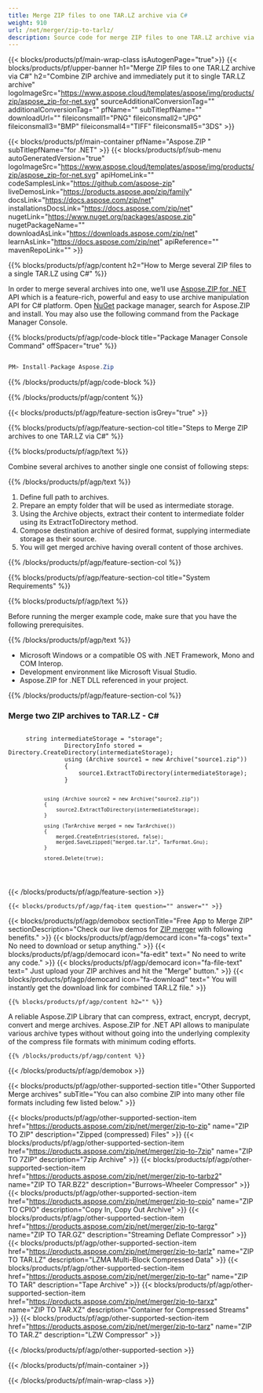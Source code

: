 ```yaml
---
title: Merge ZIP files to one TAR.LZ archive via C# 
weight: 910
url: /net/merger/zip-to-tarlz/
description: Source code for merge ZIP files to one TAR.LZ archive via C#. Use API example code for combine ZIP files to a single TAR.LZ within VB.NET Asp.NET or any .NET based application.
---
```


{{< blocks/products/pf/main-wrap-class isAutogenPage="true">}}
{{< blocks/products/pf/upper-banner h1="Merge ZIP files to one TAR.LZ archive via C#" h2="Combine ZIP archive and immediately put it to single TAR.LZ archive" logoImageSrc="https://www.aspose.cloud/templates/aspose/img/products/zip/aspose_zip-for-net.svg" sourceAdditionalConversionTag="" additionalConversionTag="" pfName="" subTitlepfName="" downloadUrl="" fileiconsmall1="PNG" fileiconsmall2="JPG" fileiconsmall3="BMP" fileiconsmall4="TIFF" fileiconsmall5="3DS" >}}

{{< blocks/products/pf/main-container pfName="Aspose.ZIP " subTitlepfName="for .NET" >}}
{{< blocks/products/pf/sub-menu autoGeneratedVersion="true" logoImageSrc="https://www.aspose.cloud/templates/aspose/img/products/zip/aspose_zip-for-net.svg" apiHomeLink="" codeSamplesLink="https://github.com/aspose-zip" liveDemosLink="https://products.aspose.app/zip/family" docsLink="https://docs.aspose.com/zip/net" installationsDocsLink="https://docs.aspose.com/zip/net" nugetLink="https://www.nuget.org/packages/aspose.zip" nugetPackageName="" downloadAsLink="https://downloads.aspose.com/zip/net" learnAsLink="https://docs.aspose.com/zip/net" apiReference="" mavenRepoLink="" >}}

{{% blocks/products/pf/agp/content h2="How to Merge several ZIP files to a single TAR.LZ using C#" %}}

 In order to merge several archives into one, we’ll use
 [Aspose.ZIP for .NET](https://products.aspose.com/zip/net) 
 API which is a feature-rich, powerful and easy to use archive manipulation API for C# platform. Open
 [NuGet](https://www.nuget.org/packages/aspose.zip) 
 package manager, search for
 Aspose.ZIP and install. You may also use the following command from the Package Manager Console.

{{% blocks/products/pf/agp/code-block title="Package Manager Console Command" offSpacer="true" %}}

```cs

PM> Install-Package Aspose.Zip

```

{{% /blocks/products/pf/agp/code-block %}}

{{% /blocks/products/pf/agp/content %}}

{{< blocks/products/pf/agp/feature-section isGrey="true" >}}

{{% blocks/products/pf/agp/feature-section-col title="Steps to Merge ZIP archives to one TAR.LZ via C#" %}}

{{% blocks/products/pf/agp/text %}}

Combine several archives to another single one consist of following steps:

{{% /blocks/products/pf/agp/text %}}

1.  Define full path to archives.
1.  Prepare an empty folder that will be used as intermediate storage.
1.  Using the Archive objects, extract their content to intermediate folder using its ExtractToDirectory method.
1.  Compose destination archive of desired format, supplying intermediate storage as their source.
1.  You will get merged archive having overall content of those archives.


{{% /blocks/products/pf/agp/feature-section-col %}}

{{% blocks/products/pf/agp/feature-section-col title="System Requirements" %}}

{{% blocks/products/pf/agp/text %}}

 Before running the merger example code, make sure that you have the following prerequisites.

{{% /blocks/products/pf/agp/text %}}

-  Microsoft Windows or a compatible OS with .NET Framework, Mono and COM Interop.
-  Development environment like Microsoft Visual Studio.
-  Aspose.ZIP for .NET DLL referenced in your project.

{{% /blocks/products/pf/agp/feature-section-col %}}

<div class="codeblock" id="code">
     <h3>
      Merge two ZIP archives to TAR.LZ - C#
     </h3>
     <pre><code class="cs">
     string intermediateStorage = "storage";
                DirectoryInfo stored = Directory.CreateDirectory(intermediateStorage);
                using (Archive source1 = new Archive("source1.zip"))
                {
                    source1.ExtractToDirectory(intermediateStorage);
                }

                using (Archive source2 = new Archive("source2.zip"))
                {
                    source2.ExtractToDirectory(intermediateStorage);
                }

                using (TarArchive merged = new TarArchive())
                {
                    merged.CreateEntries(stored, false);
                    merged.SaveLzipped("merged.tar.lz", TarFormat.Gnu);
                }

                stored.Delete(true);
</code></pre>
</div>

{{< /blocks/products/pf/agp/feature-section >}}

    {{< blocks/products/pf/agp/faq-item question="" answer="" >}}
 

<!-- aboutfile Starts -->

{{< blocks/products/pf/agp/demobox sectionTitle="Free App to Merge ZIP" sectionDescription="Check our live demos for [ZIP merger](https://products.aspose.app/zip/merger/zip) with following benefits." >}}
        {{< blocks/products/pf/agp/democard icon="fa-cogs" text=" No need to download or setup anything." >}}
        {{< blocks/products/pf/agp/democard icon="fa-edit" text=" No need to write any code." >}}
        {{< blocks/products/pf/agp/democard icon="fa-file-text" text=" Just upload your ZIP archives and hit the \"Merge\" button." >}}
        {{< blocks/products/pf/agp/democard icon="fa-download" text=" You will instantly get the download link for combined TAR.LZ file." >}}

    {{% blocks/products/pf/agp/content h2="" %}}

 A reliable Aspose.ZIP Library that can compress, extract, encrypt, decrypt, convert and merge archives. Aspose.ZIP for .NET API allows to manipulate various archive types without without going into the underlying complexity of the compress file formats with minimum coding efforts.


    {{% /blocks/products/pf/agp/content %}}

{{< /blocks/products/pf/agp/demobox >}}

<!-- aboutfile Ends -->

{{< blocks/products/pf/agp/other-supported-section title="Other Supported Merge archives" subTitle="You can also combine ZIP into many other file formats including few listed below." >}}

{{< blocks/products/pf/agp/other-supported-section-item href="https://products.aspose.com/zip/net/merger/zip-to-zip" name="ZIP TO ZIP" description="Zipped (compressed) Files" >}}
{{< blocks/products/pf/agp/other-supported-section-item href="https://products.aspose.com/zip/net/merger/zip-to-7zip" name="ZIP TO 7ZIP" description="7zip Archive" >}}
{{< blocks/products/pf/agp/other-supported-section-item href="https://products.aspose.com/zip/net/merger/zip-to-tarbz2" name="ZIP TO TAR.BZ2" description="Burrows–Wheeler Compressor" >}}
{{< blocks/products/pf/agp/other-supported-section-item href="https://products.aspose.com/zip/net/merger/zip-to-cpio" name="ZIP TO CPIO" description="Copy In, Copy Out Archive" >}}
{{< blocks/products/pf/agp/other-supported-section-item href="https://products.aspose.com/zip/net/merger/zip-to-targz" name="ZIP TO TAR.GZ" description="Streaming Deflate Compressor" >}}
{{< blocks/products/pf/agp/other-supported-section-item href="https://products.aspose.com/zip/net/merger/zip-to-tarlz" name="ZIP TO TAR.LZ" description="LZMA Multi-Block Compressed Data" >}}
{{< blocks/products/pf/agp/other-supported-section-item href="https://products.aspose.com/zip/net/merger/zip-to-tar" name="ZIP TO TAR" description="Tape Archive" >}}
{{< blocks/products/pf/agp/other-supported-section-item href="https://products.aspose.com/zip/net/merger/zip-to-tarxz" name="ZIP TO TAR.XZ" description="Container for Compressed Streams" >}}
{{< blocks/products/pf/agp/other-supported-section-item href="https://products.aspose.com/zip/net/merger/zip-to-tarz" name="ZIP TO TAR.Z" description="LZW Compressor" >}}

{{< /blocks/products/pf/agp/other-supported-section >}}

{{< /blocks/products/pf/main-container >}}
    
{{< /blocks/products/pf/main-wrap-class >}}